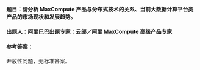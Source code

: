 #### **题目**：请分析 MaxCompute 产品与分布式技术的关系、当前大数据计算平台类产品的市场现状和发展趋势。

#### **出题人**：阿里巴巴出题专家：云郎／阿里 MaxCompute 高级产品专家

#### **参考答案**：

开放性问题，无标准答案。
